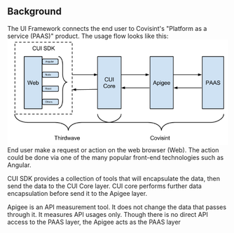 ## Background
The UI Framework connects the end user to Covisint's "Platform as a service (PAAS)" product. The usage flow looks like this:
![](ProjectOverview.png)
End user make a request or action on the web browser (Web). The action could be done via one of the many popular front-end technologies such as Angular.

CUI SDK provides a collection of tools that will encapsulate the data, then send the data to the CUI Core layer.
CUI core performs further data encapsulation before send it to the Apigee layer.

Apigee is an API measurement tool. It does not change the data that passes through it. It measures API usages only. Though there is no direct API access to the PAAS layer, the Apigee acts as the PAAS layer